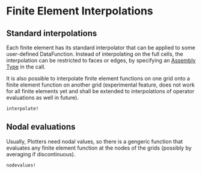 
# Finite Element Interpolations

## Standard interpolations

Each finite element has its standard interpolator that can be applied to some user-defined DataFunction. Instead of interpolating on the full cells, the interpolation can be restricted to faces or edges, by specifying an [Assembly Type](@ref) in the call. 

It is also possible to interpolate finite element functions on one grid onto a finite element function on another grid (experimental feature, does not work for all finite elements yet and shall be extended to
interpolations of operator evaluations as well in future).

```@docs
interpolate!
```

## Nodal evaluations

Usually, Plotters need nodal values, so there is a gengeric function that evaluates any finite element function at the nodes of the grids (possibly by averaging if discontinuous).


```@docs
nodevalues!
```